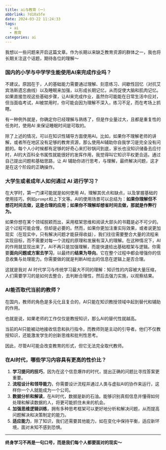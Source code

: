 ```yaml
---
title: ai与教育（一）
abbrlink: 7d10a5fe
date: 2024-03-22 11:24:33
tags:
  - ai
  - 教育
categories: ai
---
```

我想以一些问题来开启这篇文章。作为长期以来缺乏教育资源的群体之一，我也将长期关注这个话题，期待各位的理解～
### 国内的小学与中学学生能使用AI来完成作业吗？

不建议。原因在于，人的基础能力需要通过理解、刻意练习、间歇性回忆（对抗艾宾浩斯遗忘曲线）以及睡眠来加强，以形成长期记忆，从而促使大脑和肌肉记忆。如果直接忽视这些基础步骤，让AI来完成作业，虽然你可能能在日常生活中应对，但当面临考试，AI被禁用时，你可能会因为理解不深入，练习不足，而在考场上抓瞎。

有一种例外就是，你确定你已经理解与熟练了，但是作业量过大，且都是重复性的任务时，使用AI 来保证睡眠时间是可取的。

除了上述的情况，可以在知识性辅导方面使用AI。比如，如果你不理解老师的讲解，或者所在地区没有足够的教育资源，那么使用AI辅助你自我学习是完全没有问题的。每个人小时候都有足够的好奇心来打砂锅问到底，家长也没知识储备去应付时，AI的大百科全书属性就能很好的发挥作用，我觉得叫它知识平权更合适。通过自己提出问题和基础思路，让 AI 辅助你进行思考，与理解，最终解决问题，这才是在这个阶段的正确操作。

### 大学生或者成年人如何通过 AI 进行学习？

在大学时，第一门课可能就是如何使用 AI，理解其优点和缺点，以及掌握基础的使用技巧，例如`prompt`和上下文等。AI的使用场景可以总结为：**如果你理解但不想花时间去做，这是合理的应用；如果你不理解却想省时间去做，那就是作弊行为。**

如果你想在某个领域脱颖而出，采用框架思维和阅读大部头的书籍是必不可少的。这个过程可能会慢，但却是必要的。然而，如果你更加注重实际效果，或者说更加现实（在现实中，只有解决问题才能获得收益），我们往往需要整合大量的流程来实现目标，而不需要对每一个流程的原理和发展有深入的理解。在这种情况下，AI的作用就显现出来了。AI不再只是加强理解，而是快速给出基础框架与逻辑。你需要**面向问题或方案去学习**，以最终的**结果为导向**。它在整个过程中都会增强你的信息收集与处理能力。你需要做的就是判断AI给出的信息在逻辑上是否合理。

这就是我对 AI 时代学习与传统学习最大不同的理解：知识性的内容被大量压缩，人们需要学习的是如何去整合，去判断合理性，然后去强力实施，以观察结果。

### AI能否取代当前的教师？

在国内，教师的角色是多元化且复合的，AI只能在知识教授领域中起到替代和辅助的作用。

也就是说，如果老师的工作仅仅是教授知识，那么AI的替代性就越高。

当前的AI只能被动地接收信息和执行指令，而教师则是主动的引导者。他们不仅教授知识，还能激发学生的创新思维和批判性思考。

因此，尽管AI可能会改变教育的形式，但它无法完全取代教师。

### 在AI时代，哪些学习内容具有更高的性价比？
1. **学习提问的技巧**，因为在这个信息爆炸的时代，提出正确的问题比寻找答案更重要。
2. **流程设计和领导能力**，你需要设计流程并通过人类与虚拟AI的协作来运行，这样你一个人就能成为一个公司。
3. **数据分析和解读**，在AI时代，数据是新的石油。能够识别真假信息并懂得如何处理和解读数据的人，将更可能抓住未来的机会。
4. **加强思维逻辑训练**，拥有多种思考框架可以更好地分析和解决问题，从而提高问题解决和决策制定的能力。
5. **适应能力**，除了知识，我们还需要其他能力，如在变化中保持平衡，适应新环境，面对未知不感到恐惧。

--- 

**终身学习不再是一句口号，而是我们每个人都要面对的现实～**

